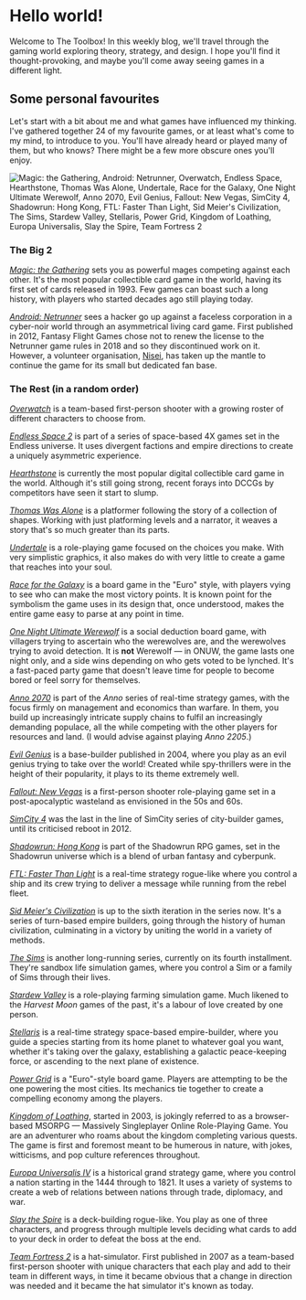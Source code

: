 # Hello world!

Welcome to The Toolbox! In this weekly blog, we'll travel through the gaming world exploring theory, strategy, and design. I hope you'll find it thought-provoking, and maybe you'll come away seeing games in a different light.

## Some personal favourites

Let's start with a bit about me and what games have influenced my thinking. I've gathered together 24 of my favourite games, or at least what's come to my mind, to introduce to you. You'll have already heard or played many of them, but who knows? There might be a few more obscure ones you'll enjoy.

![Magic: the Gathering, Android: Netrunner, Overwatch, Endless Space, Hearthstone, Thomas Was Alone, Undertale, Race for the Galaxy, One Night Ultimate Werewolf, Anno 2070, Evil Genius, Fallout: New Vegas, SimCity 4, Shadowrun: Hong Kong, FTL: Faster Than Light, Sid Meier's Civilization, The Sims, Stardew Valley, Stellaris, Power Grid, Kingdom of Loathing, Europa Universalis, Slay the Spire, Team Fortress 2][games]

### The Big 2

[_Magic: the Gathering_](https://magic.wizards.com/) sets you as powerful mages competing against each other. It's the most popular collectible card game in the world, having its first set of cards released in 1993. Few games can boast such a long history, with players who started decades ago still playing today.

[_Android: Netrunner_](https://www.fantasyflightgames.com/en/products/android-netrunner-the-card-game/) sees a hacker go up against a faceless corporation in a cyber-noir world through an asymmetrical living card game. First published in 2012, Fantasy Flight Games chose not to renew the license to the Netrunner game rules in 2018 and so they discontinued work on it. However, a volunteer organisation, [Nisei](http://nisei.net/about/nisei/), has taken up the mantle to continue the game for its small but dedicated fan base.

### The Rest (in a random order)

[_Overwatch_](https://playoverwatch.com/) is a team-based first-person shooter with a growing roster of different characters to choose from.

[_Endless Space 2_](https://www.endless-space.com/) is part of a series of space-based 4X games set in the Endless universe. It uses divergent factions and empire directions to create a uniquely asymmetric experience.

[_Hearthstone_](https://playhearthstone.com/) is currently the most popular digital collectible card game in the world. Although it's still going strong, recent forays into DCCGs by competitors have seen it start to slump.

[_Thomas Was Alone_](http://www.mikebithellgames.com/thomaswasalone/) is a platformer following the story of a collection of shapes. Working with just platforming levels and a narrator, it weaves a story that's so much greater than its parts.

[_Undertale_](https://undertale.com/) is a role-playing game focused on the choices you make. With very simplistic graphics, it also makes do with very little to create a game that reaches into your soul.

[_Race for the Galaxy_](https://boardgamegeek.com/boardgame/28143/race-galaxy/) is a board game in the "Euro" style, with players vying to see who can make the most victory points. It is known point for the symbolism the game uses in its design that, once understood, makes the entire game easy to parse at any point in time.

[_One Night Ultimate Werewolf_](https://boardgamegeek.com/boardgame/147949/one-night-ultimate-werewolf/) is a social deduction board game, with villagers trying to ascertain who the werewolves are, and the werewolves trying to avoid detection. It is **not** Werewolf — in ONUW, the game lasts one night only, and a side wins depending on who gets voted to be lynched. It's a fast-paced party game that doesn't leave time for people to become bored or feel sorry for themselves.

[_Anno 2070_](https://www.ubisoft.com/en-us/game/anno-2070/) is part of the _Anno_ series of real-time strategy games, with the focus firmly on management and economics than warfare. In them, you build up increasingly intricate supply chains to fulfil an increasingly demanding populace, all the while competing with the other players for resources and land. (I would advise against playing _Anno 2205_.)

[_Evil Genius_](https://store.steampowered.com/app/3720/Evil_Genius/) is a base-builder published in 2004, where you play as an evil genius trying to take over the world! Created while spy-thrillers were in the height of their popularity, it plays to its theme extremely well.

[_Fallout: New Vegas_](https://fallout.bethesda.net/en/games/fallout-new-vegas/) is a first-person shooter role-playing game set in a post-apocalyptic wasteland as envisioned in the 50s and 60s.

[_SimCity 4_](https://store.steampowered.com/app/24780/SimCity_4_Deluxe_Edition/) was the last in the line of SimCity series of city-builder games, until its criticised reboot in 2012.

[_Shadowrun: Hong Kong_](https://store.steampowered.com/app/346940/Shadowrun_Hong_Kong__Extended_Edition/) is part of the Shadowrun RPG games, set in the Shadowrun universe which is a blend of urban fantasy and cyberpunk.

[_FTL: Faster Than Light_](https://subsetgames.com/ftl.html) is a real-time strategy rogue-like where you control a ship and its crew trying to deliver a message while running from the rebel fleet.

[_Sid Meier's Civilization_](https://civilization.com/) is up to the sixth iteration in the series now. It's a series of turn-based empire builders, going through the history of human civilization, culminating in a victory by uniting the world in a variety of methods.

[_The Sims_](https://www.ea.com/en-gb/games/the-sims/) is another long-running series, currently on its fourth installment. They're sandbox life simulation games, where you control a Sim or a family of Sims through their lives.

[_Stardew Valley_](https://www.stardewvalley.net/) is a role-playing farming simulation game. Much likened to the _Harvest Moon_ games of the past, it's a labour of love created by one person.

[_Stellaris_](https://www.paradoxplaza.com/stellaris/STST01G-MASTER.html) is a real-time strategy space-based empire-builder, where you guide a species starting from its home planet to whatever goal you want, whether it's taking over the galaxy, establishing a galactic peace-keeping force, or ascending to the next plane of existence.

[_Power Grid_](https://boardgamegeek.com/boardgame/2651/power-grid/) is a "Euro"-style board game. Players are attempting to be the one powering the most cities. Its mechanics tie together to create a compelling economy among the players.

[_Kingdom of Loathing_](https://www.kingdomofloathing.com/), started in 2003, is jokingly referred to as a browser-based MSORPG — Massively Singleplayer Online Role-Playing Game. You are an adventurer who roams about the kingdom completing various quests. The game is first and foremost meant to be humerous in nature, with jokes, witticisms, and pop culture references throughout.

[_Europa Universalis IV_](https://www.paradoxplaza.com/europa-universalis-iv/EUEU04GSK-MASTER.html) is a historical grand strategy game, where you control a nation starting in the 1444 through to 1821. It uses a variety of systems to create a web of relations between nations through trade, diplomacy, and war.

[_Slay the Spire_](https://store.steampowered.com/app/646570/Slay_the_Spire/) is a deck-building rogue-like. You play as one of three characters, and progress through multiple levels deciding what cards to add to your deck in order to defeat the boss at the end.

[_Team Fortress 2_](http://www.teamfortress.com/) is a hat-simulator. First published in 2007 as a team-based first-person shooter with unique characters that each play and add to their team in different ways, in time it became obvious that a change in direction was needed and it became the hat simulator it's known as today.

[games]: favouriteGames
